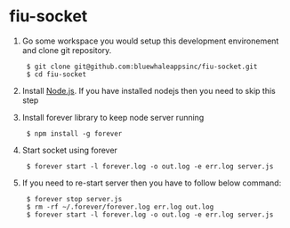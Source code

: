 # fiu-socket

1. Go some workspace you would setup this development environement and clone git repository.

        $ git clone git@github.com:bluewhaleappsinc/fiu-socket.git
        $ cd fiu-socket

2. Install [Node.js](http://nodejs.org/). If you have installed nodejs then you need to skip this step

3. Install forever library to keep node server running

        $ npm install -g forever

4. Start socket using forever

        $ forever start -l forever.log -o out.log -e err.log server.js

5. If you need to re-start server then you have to follow below command:

        $ forever stop server.js 
        $ rm -rf ~/.forever/forever.log err.log out.log
        $ forever start -l forever.log -o out.log -e err.log server.js